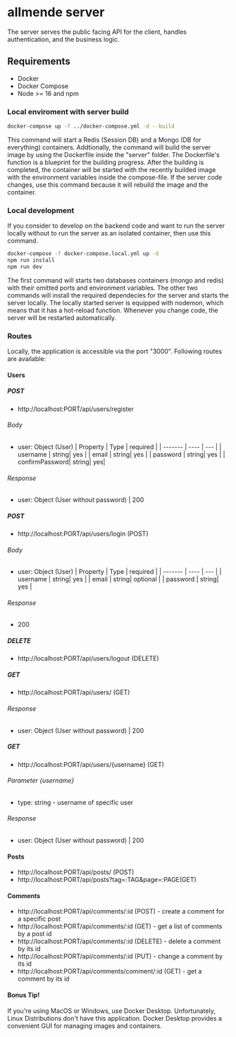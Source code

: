 # allmende server

The server serves the public facing API for the client, handles authentication, and the business logic.

## Requirements
- Docker
- Docker Compose
- Node >= 16 and npm

### Local enviroment with server build
```bash
docker-compose up -f ../docker-compose.yml -d --build
```
This command will start a Redis (Session DB) and a Mongo (DB for everything) containers. Addtionally, the command will build the server image by using the Dockerfile inside the "server" folder. The Dockerfile's function is a blueprint for the building progress. After the building is completed, the container will be started with the recently builded image with the environment variables inside the compose-file. If the server code changes, use this command because it will rebuild the image and the container.

### Local development 
If you consider to develop on the backend code and want to run the server locally without to run the server as an isolated container, then use this command.
```bash
docker-compose -f docker-compose.local.yml up -d
npm run install
npm run dev
```
The first command will starts two databases containers (mongo and redis) with their omitted ports and environment variables.
The other two commands will install the required dependecies for the server and starts the server locally. The locally started server is equipped with nodemon, which means that it has a hot-reload function. Whenever you change code, the server will be restarted automatically.

### Routes
Locally, the application is accessible via the port "3000".
Following routes are available:
#### Users
##### POST
- http://localhost:PORT/api/users/register
###### Body
- user: Object (User)
| Property | Type  | required |
| -------  | ----  | ---      |
| username | string| yes      |
| email    | string| yes      |
| password | string| yes      |
| confirmPassword| string| yes|
###### Response 
- user: Object (User without password) | 200
##### POST
- http://localhost:PORT/api/users/login (POST)
###### Body
- user: Object (User)
| Property | Type  | required |
| -------  | ----  | ---      |
| username | string| yes      |
| email    | string| optional |
| password | string| yes      |
###### Response
- 200
##### DELETE
- http://localhost:PORT/api/users/logout (DELETE)
##### GET
- http://localhost:PORT/api/users/ (GET)
###### Response
- user: Object (User without password) | 200
##### GET
- http://localhost:PORT/api/users/{username} (GET)
###### Parameter {username}
- type: string - username of specific user
###### Response
- user: Object (User without password) | 200

#### Posts
- http://localhost:PORT/api/posts/ (POST)
- http://localhost:PORT/api/posts?tag=:TAG&page=:PAGE(GET)

#### Comments
- http://localhost:PORT/api/comments/:id (POST) - create a comment for a specific post
- http://localhost:PORT/api/comments/:id (GET) - get a list of comments by a post id
- http://localhost:PORT/api/comments/:id (DELETE) - delete a comment by its id
- http://localhost:PORT/api/comments/:id (PUT) - change a comment by its id
- http://localhost:PORT/api/comments/comment/:id (GET) - get a comment by its id

#### Bonus Tip!
If you're using MacOS or Windows, use Docker Desktop. Unfortunately, Linux Distributions don't have this application. Docker Desktop provides a convenient GUI for managing images and containers.
